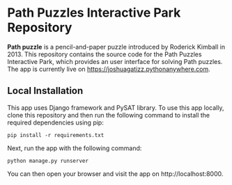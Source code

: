 # Path Puzzles Interactive Park Repository

**Path puzzle** is a pencil-and-paper puzzle introduced by Roderick Kimball in 2013. This repository contains the source code for the Path Puzzles Interactive Park, which provides an user interface for solving Path puzzles. The app is currently live on https://joshuagatizz.pythonanywhere.com.

## Local Installation

This app uses Django framework and PySAT library. To use this app locally, clone this repository and then run the following command to install the required dependencies using pip:
```
pip install -r requirements.txt
```
Next, run the app with the following command:
```
python manage.py runserver
```
You can then open your browser and visit the app on http://localhost:8000.